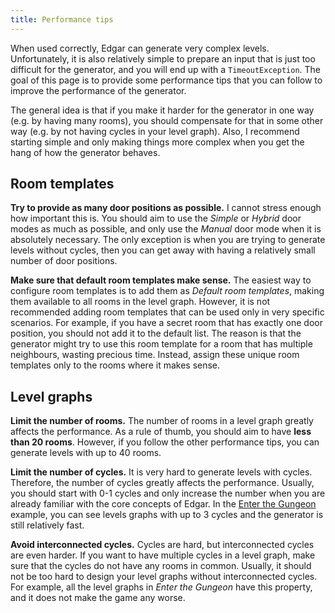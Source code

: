 ```yaml
---
title: Performance tips
---
```


When used correctly, Edgar can generate very complex levels. Unfortunately, it is also relatively simple to prepare an input that is just too difficult for the generator, and you will end up with a `TimeoutException`. The goal of this page is to provide some performance tips that you can follow to improve the performance of the generator.

The general idea is that if you make it harder for the generator in one way (e.g. by having many rooms), you should compensate for that in some other way (e.g. by not having cycles in your level graph). Also, I recommend starting simple and only making things more complex when you get the hang of how the generator behaves.

## Room templates

**Try to provide as many door positions as possible.** I cannot stress enough how important this is. You should aim to use the *Simple* or *Hybrid* door modes as much as possible, and only use the *Manual* door mode when it is absolutely necessary. The only exception is when you are trying to generate levels without cycles, then you can get away with having a relatively small number of door positions. 

**Make sure that default room templates make sense.** The easiest way to configure room templates is to add them as *Default room templates*, making them available to all rooms in the level graph. However, it is not recommended adding room templates that can be used only in very specific scenarios. For example, if you have a secret room that has exactly one door position, you should not add it to the default list. The reason is that the generator might try to use this room template for a room that has multiple neighbours, wasting precious time. Instead, assign these unique room templates only to the rooms where it makes sense.

## Level graphs

**Limit the number of rooms.** The number of rooms in a level graph greatly affects the performance. As a rule of thumb, you should aim to have **less than 20 rooms**. However, if you follow the other performance tips, you can generate levels with up to 40 rooms.

**Limit the number of cycles.** It is very hard to generate levels with cycles. Therefore, the number of cycles greatly affects the performance. Usually, you should start with 0-1 cycles and only increase the number when you are already familiar with the core concepts of Edgar. In the [Enter the Gungeon](../examples/enter-the-gungeon.md#level-graphs) example, you can see levels graphs with up to 3 cycles and the generator is still relatively fast.

**Avoid interconnected cycles.** Cycles are hard, but interconnected cycles are even harder. If you want to have multiple cycles in a level graph, make sure that the cycles do not have any rooms in common. Usually, it should not be too hard to design your level graphs without interconnected cycles. For example, all the level graphs in *Enter the Gungeon* have this property, and it does not make the game any worse.

